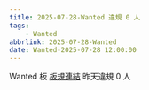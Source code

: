 ```yaml
---
title: 2025-07-28-Wanted 違規 0 人
tags:
    - Wanted
abbrlink: 2025-07-28-Wanted
date: Wanted-2025-07-28 12:00:00
---
```

Wanted 板 [板規連結](https://www.ptt.cc/bbs/Wanted/M.1608829773.A.D3B.html)
昨天違規 0 人
